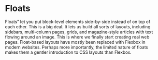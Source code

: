 # Floats

Floats” let you put block-level elements side-by-side instead of on top of each other. This is a big deal. It lets us build all sorts of layouts, including sidebars, multi-column pages, grids, and magazine-style articles with text flowing around an image. This is where we finally start creating real web pages. Float-based layouts have mostly been replaced with Flexbox in modern websites. Perhaps more importantly, the limited nature of floats makes them a gentler introduction to CSS layouts than Flexbox.